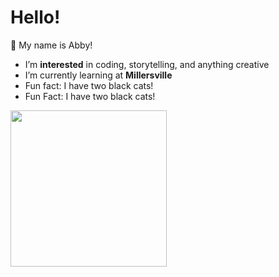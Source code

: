 # Hello!

👋 My name is Abby!

- I’m **interested** in coding, storytelling, and anything creative
- I’m currently learning at **Millersville**
- Fun fact: I have two black cats!
- Fun Fact: I have two black cats!

<img src="https://github.com/user-attachments/assets/354c81f2-f177-49b2-9ac4-bc03f15ea957" width=250px>
